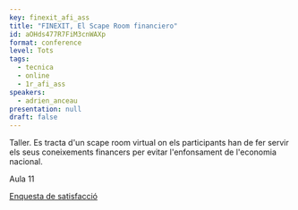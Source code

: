 ```yaml
---
key: finexit_afi_ass
title: "FINEXIT, El Scape Room financiero"
id: aOHds477R7FiM3cnWAXp
format: conference
level: Tots
tags:
  - tecnica
  - online
  - 1r_afi_ass
speakers:
  - adrien_anceau
presentation: null
draft: false
---
```


Taller. Es tracta d'un scape room virtual on els participants han de fer servir els seus coneixements financers per evitar l'enfonsament de l'economia nacional.

Aula 11

[Enquesta de satisfacció](https://docs.google.com/forms/d/1LP3y9ArhSx5OnkFXYVoAoZcaGXdCJc6gAhQQY8ixSwU/edit?usp=sharing)
